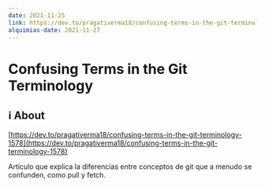 ```yaml
---
date: 2021-11-25
link: https://dev.to/pragativerma18/confusing-terms-in-the-git-terminology-1578
alquimias-date: 2021-11-27
---
```


# Confusing Terms in the Git Terminology

## ℹ️ About

[https://dev.to/pragativerma18/confusing-terms-in-the-git-terminology-1578](https://dev.to/pragativerma18/confusing-terms-in-the-git-terminology-1578)

Artículo que explica la diferencias entre conceptos de git que a menudo se confunden, como pull y fetch.


